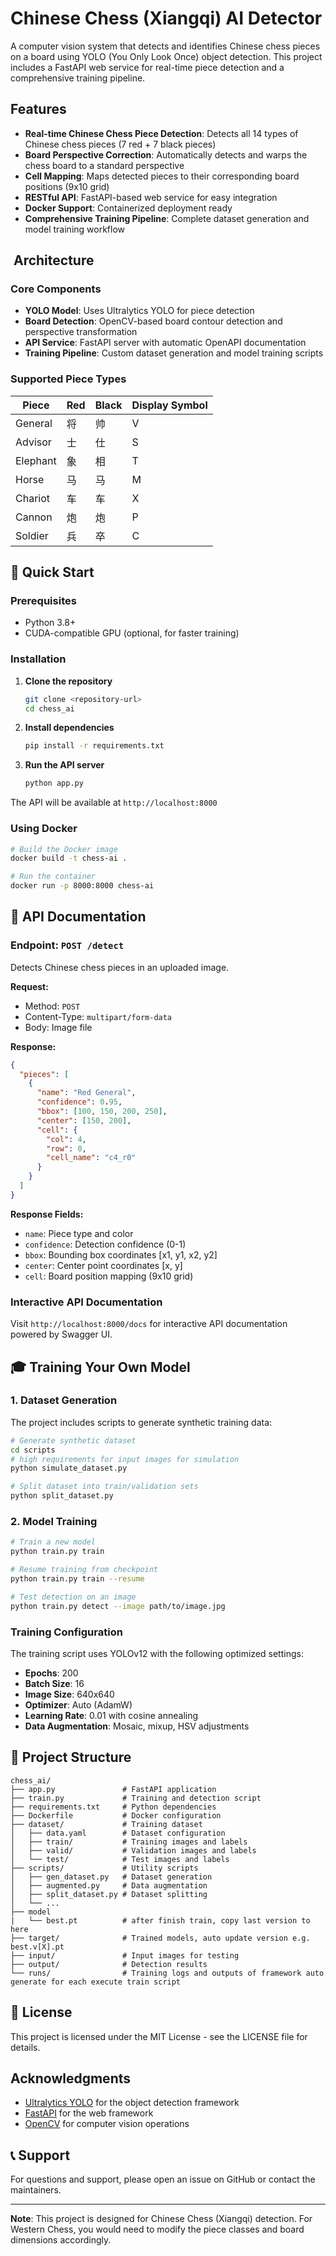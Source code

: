 # Chinese Chess (Xiangqi) AI Detector

A computer vision system that detects and identifies Chinese chess pieces on a board using YOLO (You Only Look Once) object detection. This project includes a FastAPI web service for real-time piece detection and a comprehensive training pipeline.

##  Features

- **Real-time Chinese Chess Piece Detection**: Detects all 14 types of Chinese chess pieces (7 red + 7 black pieces)
- **Board Perspective Correction**: Automatically detects and warps the chess board to a standard perspective
- **Cell Mapping**: Maps detected pieces to their corresponding board positions (9x10 grid)
- **RESTful API**: FastAPI-based web service for easy integration
- **Docker Support**: Containerized deployment ready
- **Comprehensive Training Pipeline**: Complete dataset generation and model training workflow

## ️ Architecture

### Core Components

- **YOLO Model**: Uses Ultralytics YOLO for piece detection
- **Board Detection**: OpenCV-based board contour detection and perspective transformation
- **API Service**: FastAPI server with automatic OpenAPI documentation
- **Training Pipeline**: Custom dataset generation and model training scripts

### Supported Piece Types

| Piece | Red | Black | Display Symbol |
|-------|-----|-------|----------------|
| General | 将 | 帅 | V |
| Advisor | 士 | 仕 | S |
| Elephant | 象 | 相 | T |
| Horse | 马 | 马 | M |
| Chariot | 车 | 车 | X |
| Cannon | 炮 | 炮 | P |
| Soldier | 兵 | 卒 | C |

## 🚀 Quick Start

### Prerequisites

- Python 3.8+
- CUDA-compatible GPU (optional, for faster training)

### Installation

1. **Clone the repository**
   ```bash
   git clone <repository-url>
   cd chess_ai
   ```

2. **Install dependencies**
   ```bash
   pip install -r requirements.txt
   ```

3. **Run the API server**
   ```bash
   python app.py
   ```

The API will be available at `http://localhost:8000`

### Using Docker

```bash
# Build the Docker image
docker build -t chess-ai .

# Run the container
docker run -p 8000:8000 chess-ai
```

## 📖 API Documentation

### Endpoint: `POST /detect`

Detects Chinese chess pieces in an uploaded image.

**Request:**
- Method: `POST`
- Content-Type: `multipart/form-data`
- Body: Image file

**Response:**
```json
{
  "pieces": [
    {
      "name": "Red General",
      "confidence": 0.95,
      "bbox": [100, 150, 200, 250],
      "center": [150, 200],
      "cell": {
        "col": 4,
        "row": 0,
        "cell_name": "c4_r0"
      }
    }
  ]
}
```

**Response Fields:**
- `name`: Piece type and color
- `confidence`: Detection confidence (0-1)
- `bbox`: Bounding box coordinates [x1, y1, x2, y2]
- `center`: Center point coordinates [x, y]
- `cell`: Board position mapping (9x10 grid)

### Interactive API Documentation

Visit `http://localhost:8000/docs` for interactive API documentation powered by Swagger UI.

## 🎓 Training Your Own Model

### 1. Dataset Generation

The project includes scripts to generate synthetic training data:

```bash
# Generate synthetic dataset
cd scripts
# high requirements for input images for simulation
python simulate_dataset.py

# Split dataset into train/validation sets
python split_dataset.py
```

### 2. Model Training

```bash
# Train a new model
python train.py train

# Resume training from checkpoint
python train.py train --resume

# Test detection on an image
python train.py detect --image path/to/image.jpg
```

### Training Configuration

The training script uses YOLOv12 with the following optimized settings:
- **Epochs**: 200
- **Batch Size**: 16
- **Image Size**: 640x640
- **Optimizer**: Auto (AdamW)
- **Learning Rate**: 0.01 with cosine annealing
- **Data Augmentation**: Mosaic, mixup, HSV adjustments

## 📁 Project Structure

```
chess_ai/
├── app.py               # FastAPI application
├── train.py             # Training and detection script
├── requirements.txt     # Python dependencies
├── Dockerfile           # Docker configuration
├── dataset/             # Training dataset
│   ├── data.yaml        # Dataset configuration
│   ├── train/           # Training images and labels
│   ├── valid/           # Validation images and labels
│   └── test/            # Test images and labels
├── scripts/             # Utility scripts
│   ├── gen_dataset.py   # Dataset generation
│   ├── augmented.py     # Data augmentation
│   ├── split_dataset.py # Dataset splitting
│   └── ...
├── model
|   └── best.pt          # after finish train, copy last version to here
├── target/              # Trained models, auto update version e.g. best.v[X].pt
├── input/               # Input images for testing
├── output/              # Detection results
└── runs/                # Training logs and outputs of framework auto generate for each execute train script
```

## 📝 License

This project is licensed under the MIT License - see the LICENSE file for details.

##  Acknowledgments

- [Ultralytics YOLO](https://github.com/ultralytics/ultralytics) for the object detection framework
- [FastAPI](https://fastapi.tiangolo.com/) for the web framework
- [OpenCV](https://opencv.org/) for computer vision operations

## 📞 Support

For questions and support, please open an issue on GitHub or contact the maintainers.

---

**Note**: This project is designed for Chinese Chess (Xiangqi) detection. For Western Chess, you would need to modify the piece classes and board dimensions accordingly.
